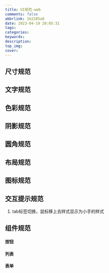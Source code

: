 ```yaml
---
title: UI规范-web
comments: false
abbrlink: 162285a8
date: 2023-04-19 20:05:31
tags:
categories:
keywords:
description:
top_img:
cover:
---
```

## 尺寸规范
## 文字规范

## 色彩规范

## 阴影规范

## 圆角规范

## 布局规范

## 图标规范

## 交互提示规范
1. tab标签切换，鼠标移上去样式显示为小手的样式

## 组件规范

#### 按钮
#### 列表
#### 表单
